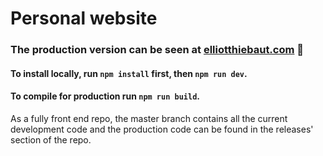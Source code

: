 # Personal website

### The production version can be seen at [elliotthiebaut.com](https://elliotthiebaut.com) 🎉

#### To install locally, run `npm install` first, then `npm run dev`.
#### To compile for production run `npm run build`.

As a fully front end repo, the master branch contains all the current development code and the production code can be found in the releases' section of the repo.
